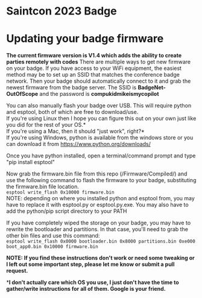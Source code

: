 # Saintcon 2023 Badge

# Updating your badge firmware
**The current firmware version is V1.4 which adds the ability to create parties remotely with codes**
There are multiple ways to get new firmware on your badge. If you have access to your WiFi equipment, the easiest method may be to set up an SSID that matches the conference badge network. Then your badge should automatically connect to it and grab the newest firmware from the badge server. The SSID is **BadgeNet-OutOfScope** and the password is **compukidmikeismycopilot**

You can also manually flash your badge over USB. This will require python and esptool, both of which are free to download/use.  
If you're using Linux then I hope you can figure this out on your own just like you did for the rest of your OS.*  
If you're using a Mac, then it should "just work", right?*  
If you're using Windows, python is available from the windows store or you can download it from https://www.python.org/downloads/

Once you have python installed, open a terminal/command prompt and type "pip install esptool"

Now grab the firmware.bin file from this repo (/Firmware/Compiled/) and use the following command to flash the firmware to your badge, substituting the firmware.bin file location.  
`esptool write_flash 0x10000 firmware.bin`  
NOTE: depending on where you installed python and esptool from, you may have to replace it with esptool.py or esptool.py.exe. You may also have to add the python/pip script directory to your PATH

If you have completely wiped the storage on your badge, you may have to rewrite the bootloader and partitions. In that case, you'll need to grab the other bin files and use this command:  
`esptool write_flash 0x0000 bootloader.bin 0x8000 partitions.bin 0xe000 boot_app0.bin 0x10000 firmware.bin`

**NOTE: If you find these instructions don't work or need some tweaking or I left out some important step, please let me know or submit a pull request.**

***I don't actually care which OS you use, I just don't have the time to gather/write instructions for all of them. Google is your friend.**
